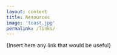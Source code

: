 ```yaml
---
layout: content
title: Resources
image: 'toast.jpg'
permalink: /links/
---
```


{Insert here any link that would be useful}   